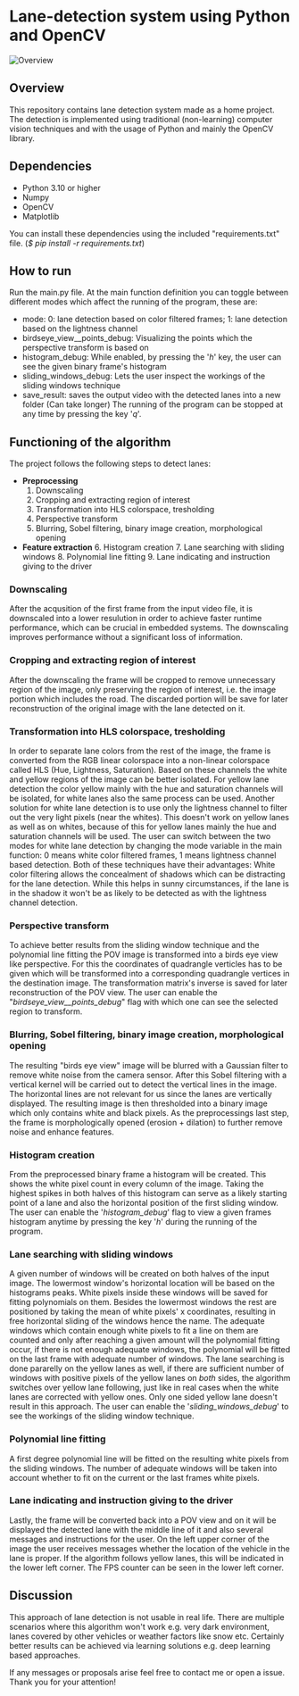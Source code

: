 # Lane-detection system using Python and OpenCV

![Overview](https://user-images.githubusercontent.com/98428367/211877265-3d5878a8-62fb-41af-8cf2-2613b83a06f2.png)

## Overview
This repository contains lane detection system made as a home project. The detection is implemented using traditional (non-learning) computer vision techniques and with the usage of Python and mainly the OpenCV library.

## Dependencies

* Python 3.10 or higher
* Numpy
* OpenCV
* Matplotlib

You can install these dependencies using the included "requirements.txt" file. (*$ pip install -r requirements.txt*)

## How to run
Run the main.py file. 
At the main function definition you can toggle between different modes which affect the running of the program, these are:
* mode: 0: lane detection based on color filtered frames; 1: lane detection based on the lightness channel
* birdseye_view__points_debug: Visualizing the points which the perspective transform is based on
* histogram_debug: While enabled, by pressing the '*h*' key, the user can see the given binary frame's histogram
* sliding_windows_debug: Lets the user inspect the workings of the sliding windows technique
* save_result: saves the output video with the detected lanes into a new folder (Can take longer)
The running of the program can be stopped at any time by pressing the key '*q*'.

## Functioning of the algorithm
The project follows the following steps to detect lanes:
* **Preprocessing**
    1. Downscaling
    2. Cropping and extracting region of interest
    3. Transformation into HLS colorspace, tresholding
    4. Perspective transform
    5. Blurring, Sobel filtering, binary image creation, morphological opening
* **Feature extraction**
    6. Histogram creation
    7. Lane searching with sliding windows
    8. Polynomial line fitting
    9. Lane indicating and instruction giving to the driver

### Downscaling
After the acqusition of the first frame from the input video file, it is downscaled into a lower resulution in order to achieve faster runtime performance, which can be crucial in embedded systems. The downscaling improves performance without a significant loss of information.

### Cropping and extracting region of interest
After the downscaling the frame will be cropped to remove unnecessary region of the image, only preserving the region of interest, i.e. the image portion which includes the road. The discarded portion will be save for later reconstruction of the original image with the lane detected on it.

### Transformation into HLS colorspace, tresholding
In order to separate lane colors from the rest of the image, the frame is converted from the RGB linear colorspace into a non-linear colorspace called HLS (Hue, Lightness, Saturation). Based on these channels the white and yellow regions of the image can be better isolated. For yellow lane detection the color yellow mainly with the hue and saturation channels will be isolated, for white lanes also the same process can be used. Another solution for white lane detection is to use only the lightness channel to filter out the very light pixels (near the whites). This doesn't work on yellow lanes as well as on whites, because of this for yellow lanes mainly the hue and saturation channels will be used.
The user can switch between the two modes for white lane detection by changing the mode variable in the main function: 0 means white color filtered frames, 1 means lightness channel based detection. Both of these techniques have their advantages:
White color filtering allows the concealment of shadows which can be distracting for the lane detection. While this helps in sunny circumstances, if the lane is in the shadow it won't be as likely to be detected as with the lightness channel detection.

### Perspective transform
To achieve better results from the sliding window technique and the polynomial line fitting the POV image is transformed into a birds eye view like perspective. For this the coordinates of quadrangle verticles has to be given which will be transformed into a corresponding quadrangle vertices in the destination image.
The transformation matrix's inverse is saved for later reconstruction of the POV view. The user can enable the "*birdseye_view__points_debug*" flag with which one can see the selected region to transform.

### Blurring, Sobel filtering, binary image creation, morphological opening
The resulting "birds eye view" image will be blurred with a Gaussian filter to remove white noise from the camera sensor. After this Sobel filtering with a vertical kernel will be carried out to detect the vertical lines in the image. The horizontal lines are not relevant for us since the lanes are vertically displayed.
The resulting image is then thresholded into a binary image which only contains white and black pixels. As the preprocessings last step, the frame is morphologically opened (erosion + dilation) to further remove noise and enhance features.


### Histogram creation
From the preprocessed binary frame a histogram will be created. This shows the white pixel count in every column of the image. Taking the highest spikes in both halves of this histogram can serve as a likely starting point of a lane and also the horizontal position of the first sliding window.
The user can enable the '*histogram_debug*' flag to view a given frames histogram anytime by pressing the key '*h*' during the running of the program.

### Lane searching with sliding windows
A given number of windows will be created on both halves of the input image. The lowermost window's horizontal location will be based on the histograms peaks. White pixels inside these windows will be saved for fitting polynomials on them. Besides the lowermost windows the rest are positioned by taking the mean of white pixels' x coordinates, resulting in free horizontal sliding of the windows hence the name.
The adequate windows which contain enough white pixels to fit a line on them are counted and only after reaching a given amount will the polynomial fitting occur, if there is not enough adequate windows, the polynomial will be fitted on the last frame with adequate number of windows. The lane searching is done pararelly on the yellow lanes as well, if there are sufficient number of windows with positive pixels of the yellow lanes on *both* sides, the algorithm switches over yellow lane following, just like in real cases when the white lanes are corrected with yellow ones. Only one sided yellow lane doesn't result in this approach.
The user can enable the '*sliding_windows_debug*' to see the workings of the sliding window technique.

### Polynomial line fitting
A first degree polynomial line will be fitted on the resulting white pixels from the sliding windows. The number of adequate windows will be taken into account whether to fit on the current or the last frames white pixels.

### Lane indicating and instruction giving to the driver
Lastly, the frame will be converted back into a POV view and on it will be displayed the detected lane with the middle line of it and also several messages and instructions for the user. On the left upper corner of the image the user receives messages whether the location of the vehicle in the lane is proper. If the algorithm follows yellow lanes, this will be indicated in the lower left corner. The FPS counter can be seen in the lower left corner.

## Discussion
This approach of lane detection is not usable in real life. There are multiple scenarios where this algorithm won't work e.g. very dark environment, lanes covered by other vehicles or weather factors like snow etc. Certainly better results can be achieved via learning solutions e.g. deep learning based approaches.

If any messages or proposals arise feel free to contact me or open a issue.
Thank you for your attention!

